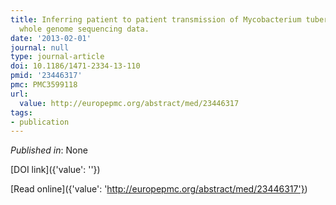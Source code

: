 ```yaml
---
title: Inferring patient to patient transmission of Mycobacterium tuberculosis from
  whole genome sequencing data.
date: '2013-02-01'
journal: null
type: journal-article
doi: 10.1186/1471-2334-13-110
pmid: '23446317'
pmc: PMC3599118
url:
  value: http://europepmc.org/abstract/med/23446317
tags:
- publication
---
```


*Published in*: None

[DOI link]({'value': ''})

[Read online]({'value': 'http://europepmc.org/abstract/med/23446317'})


